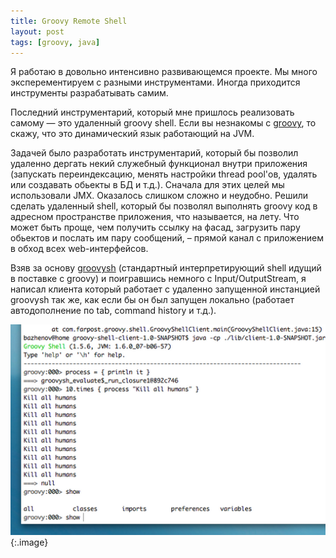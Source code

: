 ```yaml
---
title: Groovy Remote Shell
layout: post
tags: [groovy, java]
---
```

Я работаю в довольно интенсивно развивающемся проекте. Мы много эксперементируем с разными инструментами. Иногда приходится инструменты разрабатывать самим.

Последний инструментарий, который мне пришлось реализовать самому — это удаленный groovy shell. Если вы незнакомы с [groovy][ref-groovy], то скажу, что это динамический язык работающий на JVM.

Задачей было разработать инструментарий, который бы позволил удаленно дергать некий служебный функционал внутри приложения (запускать переиндексацию, менять настройки thread pool'ов, удалять или создавать обьекты в БД и т.д.). Сначала для этих целей мы использовали JMX. Оказалось слишком сложно и неудобно. Решили сделать удаленный shell, который бы позволял выполнять groovy код в адресном пространстве приложения, что называется, на лету. Что может быть проще, чем получить ссылку на фасад, загрузить пару обьектов и послать им пару сообщений, – прямой канал с приложением в обход всех web-интерфейсов.

Взяв за основу [groovysh][ref-groovysh] (стандартный интерпретирующий shell идущий в поставке с groovy) и поигравшись немного с Input/OutputStream, я написал клиента который работает с удаленно запущенной инстанцией groovysh так же, как если бы он был запущен локально (работает автодополнение по tab, command history и т.д.).

![](/images/groovy-remote-shell/sample.png)
{:.image}

[ref-groovy]: http://groovy.codehaus.org/
[ref-groovysh]: http://groovy.codehaus.org/Groovy+Shell